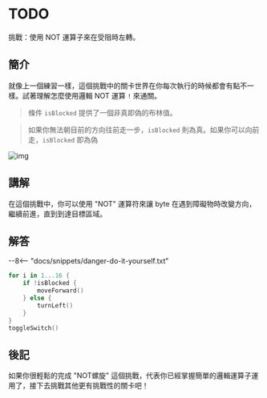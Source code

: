 # TODO

挑戰：使用 NOT 運算子來在受阻時左轉。

## 簡介

就像上一個練習一樣，這個挑戰中的關卡世界在你每次執行的時候都會有點不一樣。試著理解怎麼使用邏輯 NOT 運算 `!` 來通關。

> 條件 `isBlocked` 提供了一個非真即偽的布林值。

> 如果你無法朝目前的方向往前走一步，`isBlocked` 則為真。如果你可以向前走，`isBlocked` 即為偽

![img](https://imagedelivery.net/cdkaXPuFls5qlrh3GM4hfA/4ea0f9ed-2924-416f-8455-c961501ddb00/public)

## 講解

在這個挑戰中，你可以使用 "NOT" 運算符來讓 byte 在遇到障礙物時改變方向，繼續前進，直到到達目標區域。

## 解答

--8<-- "docs/snippets/danger-do-it-yourself.txt"

```swift linenums="1"
for i in 1...16 {
    if !isBlocked {
        moveForward()
    } else {
        turnLeft()
    }
}
toggleSwitch()
```

## 後記

如果你很輕鬆的完成 "NOT螺旋" 這個挑戰，代表你已經掌握簡單的邏輯運算子運用了，接下去挑戰其他更有挑戰性的關卡吧！
